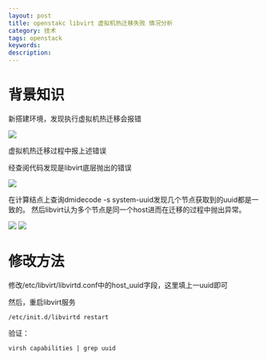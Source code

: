 ```yaml
---
layout: post
title: openstakc libvirt 虚拟机热迁移失败 情况分析
category: 技术
tags: openstack
keywords: 
description: 
---
```


# 背景知识 #

新搭建环境，发现执行虚拟机热迁移会报错

![](http://i.imgur.com/8FCxb7A.png)

虚拟机热迁移过程中报上述错误

经查阅代码发现是libvirt底层抛出的错误

![](http://i.imgur.com/kbtPxJd.png)


在计算结点上查询dmidecode -s system-uuid发现几个节点获取到的uuid都是一致的。
然后libvirt认为多个节点是同一个host进而在迁移的过程中抛出异常。

![](http://i.imgur.com/NUaH64U.png)
![](http://i.imgur.com/WlYM14u.png)

# 修改方法 #

修改/etc/libvirt/libvirtd.conf中的host_uuid字段，这里填上一uuid即可

然后，重启libvirt服务

    /etc/init.d/libvirtd restart

验证：

    virsh capabilities | grep uuid